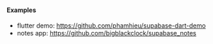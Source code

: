 #### Examples

- flutter demo: https://github.com/phamhieu/supabase-dart-demo
- notes app: https://github.com/bigblackclock/supabase_notes
